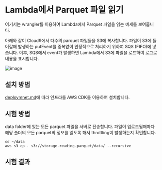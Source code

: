 # Lambda에서 Parquet 파일 읽기

여기서는 wrangler를 이용하여 Lambda에서 Parquet 파일을 읽는 예제를 보여줍니다.

아래와 같이 Cloud9에서 다수의 parquet 파일들을 S3에 복사합니다. 파일이 S3에 들어갈때 발생하는 putEvent를 중복없이 안정적으로 처리하기 위하여 SQS (FIFO)에 넣습니다. 이후, SQS에서 event가 발생하면 Lambda에서 S3에 파일을 로드하여 로그로 내용을 표시합니다.

![image](https://github.com/kyopark2014/reading-parquet-in-lambda/assets/52392004/4ede335f-5d0f-4208-910e-be024c154ac7)

## 설치 방법

[deploymnet.md](https://github.com/kyopark2014/reading-parquet-in-lambda/blob/main/deploymnet.md)에 따라 인프라를 AWS CDK를 이용하여 설치합니다.



## 시험 방법


data folder에 있는 모든 parquet 파일을 서버로 전송합니다. 파일이 업로드될때마다 해당 폴더의 모든 parquet의 정보를 읽도록 해서 throttling이 발생하는지 확인합니다.

```text
cd ~/data
aws s3 cp . s3://storage-reading-parquet/data/ --recursive
```

## 시험 결과
